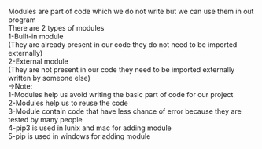 Modules are part of code which we do not write but we can use them in out program
<br>
There are 2 types of modules
<br>
1-Built-in module
<br>
(They are already present in our code they do not need to be imported externally)
<br>
2-External module
<br>
(They are not present in our code they need to be imported externally written by someone else)
<br>
->Note:
<br>
1-Modules help us avoid writing the basic part of code for our project 
<br>
2-Modules help us to reuse the code
<br>
3-Module contain code that have less chance of error because they are tested by many people
<br>
4-pip3 is used in lunix and mac for adding module
<br>
5-pip is used in windows for adding module